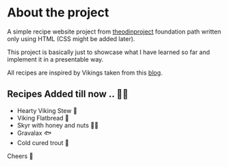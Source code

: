# About the project

A simple recipe website project from [theodinproject](https://www.theodinproject.com/lessons/foundations-recipes) foundation path written only using HTML (CSS might be added later).

This project is basically just to showcase what I have learned so far and implement it in a presentable way.

All recipes are inspired by Vikings taken from this [blog](https://www.vikingwarriorshirts.com/blogs/news/10-delicious-authentic-viking-recipes).

## Recipes Added till now .. 🍡🍙

- Hearty Viking Stew 🍲
- Viking Flatbread 🥖
- Skyr with honey and nuts 🍯🥜
- Gravalax 🐟
- Cold cured trout 🐠

Cheers 🥂
